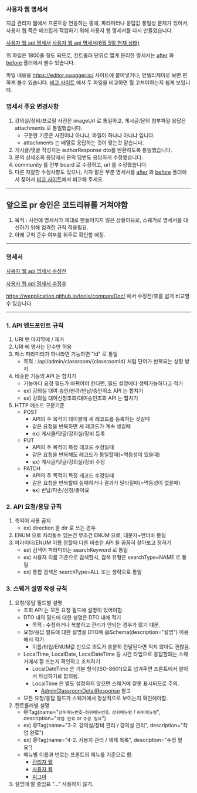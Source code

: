 ### 사용자 웹 명세서

지금 관리자 웹에서 프론트랑 연동하는 중에, 파라미터나 응답값 통일성 문제가 있어서,
사용자 웹 쪽은 매끄럽게 작업하기 위해 사용자 웹 명세서를 다시 만들었습니다.

[사용자 웹 api 명세서](user-api-docs-after.yaml)
[사용자 웹 api 명세서(6월 5일 현재 상태)](user-api-docs-before.yaml)

위 파일은 1800줄 정도 되므로, 컨트롤러 단위로 짧게 분리한 명세서는 [after](./after) 와 [before](./before) 폴더에서 볼수 있습니다. 

파일 내용을 https://editor.swagger.io/ 사이트에 붙여넣거나, 인텔리제이로 보면 편하게 볼수 있습니다.
[비교 사이트](https://wepplication.github.io/tools/compareDoc/) 에서 두 파일을 비교하면 뭘 고쳐야하는지 쉽게 보입니다.

### 명세서 주요 변경사항
1. 강의실/장비/프로필 사진은 imageUrl 로 통일하고, 게시글/문의 첨부파일 응답은 attachments 로 통일했습니다.
   - 구분한 기준은 사진이냐 아니냐, 파일이 하나냐 아니냐 입니다.
   - attachments 는 배열로 응답하는 것이 맞는것 같습니다.
2. 게시글/댓글 작성자는 authorResponse dto를 반환하도록 통일했습니다.
3. 문의 상세조회 응답에서 문의 답변도 응답하게 수정했습니다.
4. community 를 전부 board 로 수정하고, url 를 수정했습니다.
5. 다른 자잘한 수정사항도 있으니, 각자 맡은 부분 명세서를 [after](./after) 와 [before](./before) 폴더에서 찾아서 [비교 사이트](https://wepplication.github.io/tools/compareDoc/)에서 비교해 주세요.


---

## 앞으로 pr 승인은 코드리뷰를 거쳐야함
1. 목적 : 사전에 명세서가 제대로 만들어지지 않은 상황이므로, 스웨거로 명세서를 대신하기 위해 엄격한 규칙 적용필요.
2. 아래 규칙 준수 여부를 위주로 확인할 예정.

---

### 명세서

[사용자 웹 api 명세서 수정전](user-api-docs-before.yaml)

[사용자 웹 api 명세서 수정후](user-api-docs-after.yaml)

https://wepplication.github.io/tools/compareDoc/ 에서 수정전/후를 쉽게 비교할수 있습니다.

---

### 1. API 엔드포인트 규칙
1. URI 맨 마지막에 / 제거
2. URI 에 명사는 단수만 허용
3. 패스 파라미터가 하나라면 가능하면 "id" 로 통일
    - 목적 : /api/admin/classroom/{classroomId} 처럼 단어가 반복되는 상황 방지
4. 비슷한 기능의 API 는 합치기
    - 기능마다 요청 필드가 바뀌어야 한다면, 필드 설명에다 생략가능하다고 적기
    - ex) 강의실 대여 승인/반려/반납/승인취소 API 는 합치기
    - ex) 강의실 대여신청조회/대여승인조회 API 는 합치기
5. HTTP 메소드 구분기준
    - POST
        - API의 주 목적이 테이블에 새 레코드를 등록하는 것일때
        - 같은 요청을 반복하면 새 레코드가 계속 생길때
        - ex) 게시클/댓글/강의실/장비 등록
    - PUT
        - API의 주 목적이 특정 레코드 수정일때
        - 같은 요청을 반복해도 레코드가 동일할때(=멱등성이 있을때)
        - ex) 게시글/댓글/강의실/장비 수정
    - PATCH
        - API의 주 목적이 특정 레코드 수정일때
        - 같은 요청을 반복할떄 실패하거나 결과가 달라질때(=멱등성이 없을때)
        - ex) 반납/파손/신청/좋아요

### 2. API 요청/응답 규칙
1. 축약어 사용 금지
    - ex) direction 을 dir 로 쓰는 경우
2. ENUM 으로 처리될수 있는건 무조건 ENUM 으로, 대문자+언더바 통일
3. 파라미터/ENUM 이름 정할때 다른 비슷한 API 들 꼼꼼히 찾아보고 정하기
    - ex) 검색어 파라미터는 searchKeyword 로 통일
    - ex) 사용자 이름 기준으로 검색할시, 검색 유형은 searchType=NAME 로 통일
    - ex) 통합 검색은 searchType=ALL 또는 생략으로 통일

### 3. 스웨거 설명 작성 규칙
1. 요청/응답 필드별 설명
    - 조회 API 는 모든 요청 필드에 설명이 있어야함.
    - DTO 내의 필드에 대한 설명은 DTO 내에 적기
        - 목적 : 수정하거나 복붙하고 관리가 안되는 경우가 많기 떄문.
    - 요청/응답 필드에 대한 설명을 DTO에 @Schema(description="설명") 이용해서 적기
        - 이름/타입/ENUM값 만으로 의도가 충분히 전달된다면 적지 않아도 괜찮음.
    - LocalTime, LocalDate, LocalDateTime 등 시간 타입으로 응답할떄는 스웨거에서 잘 뜨는지 확인하고 조치하기
        - LocalDateTime 은 기본 형식(ISO-8601)으로 넘겨주면 프론트에서 알아서 파싱하기로 합의됨.
        - LocalTime 은 별도 설정하지 않으면 스웨거에 잘못 표시되므로 주의.
            - [AdminClassroomDetailResponse](/src/main/java/com/backend/server/api/admin/classroom/dto/AdminClassroomDetailResponse.java) 참고
    - 모든 요청/응답 필드가 스웨거에서 정상적으로 보이는지 확인해야함.
2. 컨트롤러별 설명
    - @Tag(name="`상위메뉴번호`-`하위메뉴번호`. `상위메뉴명` / `하위메뉴명`", description="`작업 완료` or `수정 필요`")
    - ex) @Tag(name="3-2. 강의실/장비 관리 / 강의실 관리", description="작업 완료")
    - ex) @Tag(name="4-2. 사용자 관리 / 제재 목록", description="수정 필요")
    - 메뉴별 이름과 번호는 프론트의 메뉴를 기준으로 함.
        - [관리자 웹](https://admin.bmvcec.store/)
        - [사용자 웹](https://bmvcec.store/)
        - [피그마](https://www.figma.com/design/akBPeol86QXSt1FbTEEc6P/%EC%9E%A5%EB%B9%84-%EB%8C%80%EC%97%AC-%EC%9B%B9-%EC%96%B4%ED%94%8C%EB%A6%AC%EC%BC%80%EC%9D%B4%EC%85%98-%ED%99%94%EB%A9%B4-%EC%84%A4%EA%B3%84) 
3. 설명에 말 줄임표 "..." 사용하지 않기.